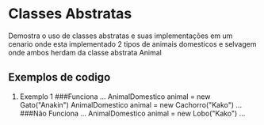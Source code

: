 # Classes Abstratas 
Demostra o uso de classes abstratas e suas implementações em um cenario onde esta implementado 2 tipos de animais domesticos e selvagem onde ambos herdam da classe abstrata Animal
## Exemplos de codigo
1. Exemplo 1
###Funciona
...
AnimalDomestico animal = new Gato("Anakin")
AnimalDomestico animal = new Cachorro("Kako")
...
###Não Funciona
...
AnimalDomestico animal = new Lobo("Kako")
...
